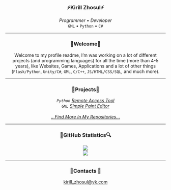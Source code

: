 <h3 align="center">⚡Kirill Zhosul⚡</h3>
<p align="center">
  <i>Programmer</i> • <i>Developer</i><br>
  <code>GML</code> • <code>Python</code> • <code>C#</code><br>
</p>
  
--- 

<h3 align="center">💬Welcome💬</h3>
<p align="center">
  Welcome to my profile readme, I’m was working on a lot of different projects (and programming languages) for all the time (more than 4-5 years), like Websites, Games, Applications and a lot of other things (<code>Flask/Python</code>, <code>Unity/C#</code>, <code>GML</code>, <code>C/C++</code>, <code>JS/HTML/CSS/SQL</code>, and much more).
</p>

--- 

<h3 align="center">📂Projects📂</h3>
<p align="center">
  <i><code>Python</code> <a href="https://github.com/gamemaker-paint-editor">Remote Access Tool</a></i><br>
  <i><code>GML</code> <a href="https://github.com/python-remote-access">Simple Paint Editor</a></i><br>
  <br>
  <i><a href="https://github.com/kirillzhosul?tab=repositories">...Find More In My Repositories...</a></i><br>
</p>
  
--- 

<h3 align="center">🔎GitHub Statistics🔍</h3>
<div align="center">
  <a href="https://github.com/kirillzhosul">
    <img src="https://github-readme-stats.vercel.app/api?username=kirillzhosul&theme=dark&count_private=true&show_icons=true&include_all_commits=true">
  </a><br>
  <a href="https://github.com/kirillzhosul?tab=repositories">
    <img src="https://github-readme-stats.vercel.app/api/top-langs/?username=kirillzhosul&theme=dark&layout=compact&card_width=450">
  </a>
</div>

--- 
  
<h3 align="center">📧Contacts 📧</h3>
<p align="center">
  <a href="mailto: kirill_zhosul@vk.com">kirill_zhosul@vk.com</a><br>
</p>
